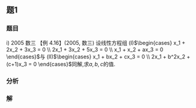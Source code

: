 ## 题1
### 题目
i) 2005 数三 
【例 4.16】(2005, 数三) 设线性方程组
(I)$\begin{cases} x_1 + 2x_2 + 3x_3 = 0 \\ 2x_1 + 3x_2 + 5x_3 = 0 \\ x_1 + x_2 + ax_3 = 0 \end{cases}$与 (II)$\begin{cases} x_1 + bx_2 + cx_3 = 0 \\ 2x_1 + b^2x_2 + (c+1)x_3 = 0 \end{cases}$同解,求$a, b, c$的值.
### 分析

### 解